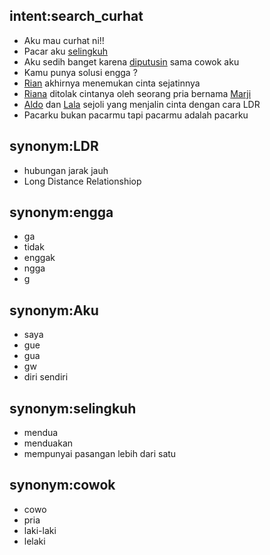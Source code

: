 ## intent:search_curhat
- Aku mau curhat ni!!
- Pacar aku [selingkuh](event)
- Aku sedih banget karena [diputusin](event) sama cowok aku
- Kamu punya solusi engga ?
- [Rian](person) akhirnya menemukan cinta sejatinnya
- [Riana](person) ditolak cintanya oleh seorang pria bernama [Marji](person)
- [Aldo](person) dan [Lala](person) sejoli yang menjalin cinta dengan cara LDR
- Pacarku bukan pacarmu tapi pacarmu adalah pacarku


## synonym:LDR
- hubungan jarak jauh
- Long Distance Relationshiop

## synonym:engga
- ga
- tidak
- enggak
- ngga
- g

## synonym:Aku
- saya
- gue
- gua
- gw
- diri sendiri

## synonym:selingkuh
- mendua
- menduakan
- mempunyai pasangan lebih dari satu

## synonym:cowok
- cowo
- pria
- laki-laki
- lelaki